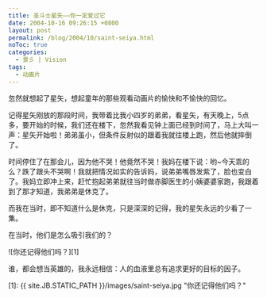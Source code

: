 ```yaml
---
title: 圣斗士星矢——你一定爱过它
date: 2004-10-16 09:26:15 +0800
layout: post
permalink: /blog/2004/10/saint-seiya.html
noToc: true
categories:
  - 景彡 | Vision
tags:
  - 动画片
---
```

忽然就想起了星矢，想起童年的那些观看动画片的愉快和不愉快的回忆。

记得星矢刚放的那段时间，我带着比我小四岁的弟弟，看星矢，有天晚上，5点多，要开始的时候，我们还在楼下，忽然我看见钟上面已经到时间了，马上大叫一声：星矢开始啦！弟弟虽小，但条件反射似的跟着我就往楼上跑，然后他就摔倒了。

时间停住了在那会儿，因为他不哭！他竟然不哭！我妈在楼下说：哟~今天乖的么？跌了跟头不哭啊！我就把情况如实的告诉妈，说弟弟嘴唇发紫了，脸也变白了。我妈立即冲上来，赶忙抱起弟弟就往当时做赤脚医生的小姨婆婆家跑，我跟着到了那才知道，我弟弟是休克了。

而我在当时，即不知道什么是休克，只是深深的记得，我的星矢永远的少看了一集。

在当时，他们是怎么吸引我们的？

<span class="center">![你还记得他们吗？][1]</span>

谁，都会想当英雄的，我永远相信：人的血液里总有追求更好的目标的因子。


  [1]: {{ site.JB.STATIC_PATH }}/images/saint-seiya.jpg "你还记得他们吗？"